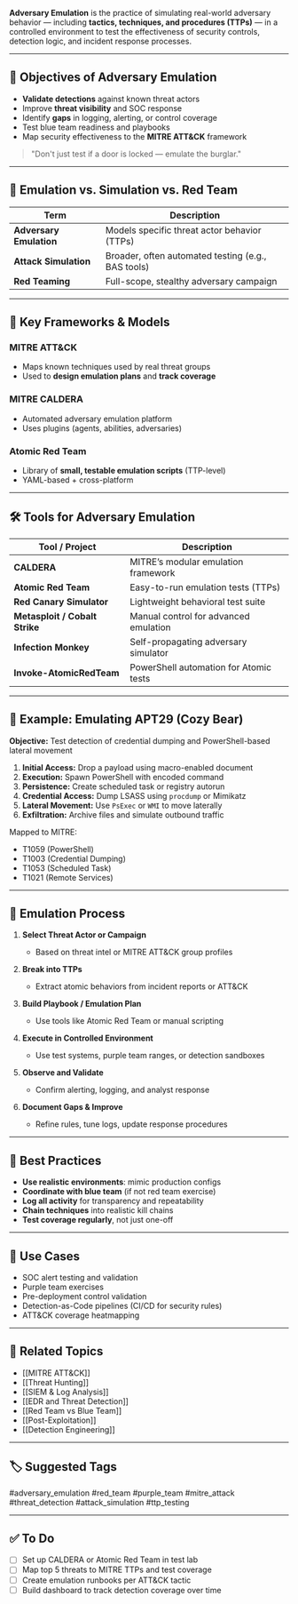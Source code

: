 **Adversary Emulation** is the practice of simulating real-world adversary behavior — including **tactics, techniques, and procedures (TTPs)** — in a controlled environment to test the effectiveness of security controls, detection logic, and incident response processes.

---

## 🎯 Objectives of Adversary Emulation

- **Validate detections** against known threat actors
- Improve **threat visibility** and SOC response
- Identify **gaps** in logging, alerting, or control coverage
- Test blue team readiness and playbooks
- Map security effectiveness to the **MITRE ATT&CK** framework

> "Don't just test if a door is locked — emulate the burglar."

---

## 🧱 Emulation vs. Simulation vs. Red Team

| Term                  | Description                                        |
|------------------------|----------------------------------------------------|
| **Adversary Emulation** | Models specific threat actor behavior (TTPs)     |
| **Attack Simulation**   | Broader, often automated testing (e.g., BAS tools)|
| **Red Teaming**         | Full-scope, stealthy adversary campaign          |

---

## 🧠 Key Frameworks & Models

### MITRE ATT&CK
- Maps known techniques used by real threat groups
- Used to **design emulation plans** and **track coverage**

### MITRE CALDERA
- Automated adversary emulation platform
- Uses plugins (agents, abilities, adversaries)

### Atomic Red Team
- Library of **small, testable emulation scripts** (TTP-level)
- YAML-based + cross-platform

---

## 🛠 Tools for Adversary Emulation

| Tool / Project         | Description                                   |
|------------------------|-----------------------------------------------|
| **CALDERA**            | MITRE’s modular emulation framework           |
| **Atomic Red Team**    | Easy-to-run emulation tests (TTPs)            |
| **Red Canary Simulator**| Lightweight behavioral test suite           |
| **Metasploit / Cobalt Strike** | Manual control for advanced emulation |
| **Infection Monkey**   | Self-propagating adversary simulator          |
| **Invoke-AtomicRedTeam**| PowerShell automation for Atomic tests       |

---

## 📘 Example: Emulating APT29 (Cozy Bear)

**Objective:** Test detection of credential dumping and PowerShell-based lateral movement

1. **Initial Access:** Drop a payload using macro-enabled document
2. **Execution:** Spawn PowerShell with encoded command
3. **Persistence:** Create scheduled task or registry autorun
4. **Credential Access:** Dump LSASS using `procdump` or Mimikatz
5. **Lateral Movement:** Use `PsExec` or `WMI` to move laterally
6. **Exfiltration:** Archive files and simulate outbound traffic

Mapped to MITRE:
- T1059 (PowerShell)
- T1003 (Credential Dumping)
- T1053 (Scheduled Task)
- T1021 (Remote Services)

---

## 🔬 Emulation Process

1. **Select Threat Actor or Campaign**
   - Based on threat intel or MITRE ATT&CK group profiles

2. **Break into TTPs**
   - Extract atomic behaviors from incident reports or ATT&CK

3. **Build Playbook / Emulation Plan**
   - Use tools like Atomic Red Team or manual scripting

4. **Execute in Controlled Environment**
   - Use test systems, purple team ranges, or detection sandboxes

5. **Observe and Validate**
   - Confirm alerting, logging, and analyst response

6. **Document Gaps & Improve**
   - Refine rules, tune logs, update response procedures

---

## 🔐 Best Practices

- **Use realistic environments**: mimic production configs
- **Coordinate with blue team** (if not red team exercise)
- **Log all activity** for transparency and repeatability
- **Chain techniques** into realistic kill chains
- **Test coverage regularly**, not just one-off

---

## 🧠 Use Cases

- SOC alert testing and validation
- Purple team exercises
- Pre-deployment control validation
- Detection-as-Code pipelines (CI/CD for security rules)
- ATT&CK coverage heatmapping

---

## 🔗 Related Topics

- [[MITRE ATT&CK]]
- [[Threat Hunting]]
- [[SIEM & Log Analysis]]
- [[EDR and Threat Detection]]
- [[Red Team vs Blue Team]]
- [[Post-Exploitation]]
- [[Detection Engineering]]

---

## 🏷 Suggested Tags

#adversary_emulation #red_team #purple_team #mitre_attack #threat_detection #attack_simulation #ttp_testing

---

## ✅ To Do

- [ ] Set up CALDERA or Atomic Red Team in test lab
- [ ] Map top 5 threats to MITRE TTPs and test coverage
- [ ] Create emulation runbooks per ATT&CK tactic
- [ ] Build dashboard to track detection coverage over time

